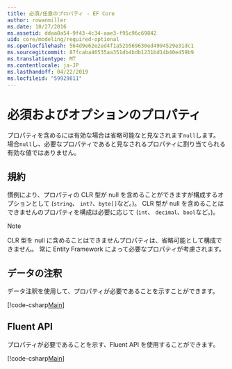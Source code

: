 ```yaml
---
title: 必須/任意のプロパティ - EF Core
author: rowanmiller
ms.date: 10/27/2016
ms.assetid: ddaa0a54-9f43-4c34-aae3-f95c96c69842
uid: core/modeling/required-optional
ms.openlocfilehash: 564d9e62e2ed4f1a52b569630ed4994529e31dc1
ms.sourcegitcommit: 87fcaba46535aa351db4bdb1231bd14b40e459b9
ms.translationtype: MT
ms.contentlocale: ja-JP
ms.lasthandoff: 04/22/2019
ms.locfileid: "59929811"
---
```

# <a name="required-and-optional-properties"></a>必須およびオプションのプロパティ

プロパティを含めるには有効な場合は省略可能なと見なされます`null`します。 場合`null`し、必要なプロパティであると見なされるプロパティに割り当てられる有効な値ではありません。

## <a name="conventions"></a>規約

慣例により、プロパティの CLR 型が null を含めることができますが構成するオプションとして (`string`、 `int?`、`byte[]`など。)。 CLR 型が null を含めることはできませんのプロパティを構成は必要に応じて (`int`、 `decimal`、`bool`など。)。

> [!NOTE]  
> CLR 型を null に含めることはできませんプロパティは、省略可能として構成できません。 常に Entity Framework によって必要なプロパティが考慮されます。

## <a name="data-annotations"></a>データの注釈

データ注釈を使用して、プロパティが必要であることを示すことができます。

[!code-csharp[Main](../../../samples/core/Modeling/DataAnnotations/Samples/Required.cs?highlight=14)]

## <a name="fluent-api"></a>Fluent API

プロパティが必要であることを示す、Fluent API を使用することができます。

[!code-csharp[Main](../../../samples/core/Modeling/FluentAPI/Samples/Required.cs?highlight=11-13)]


